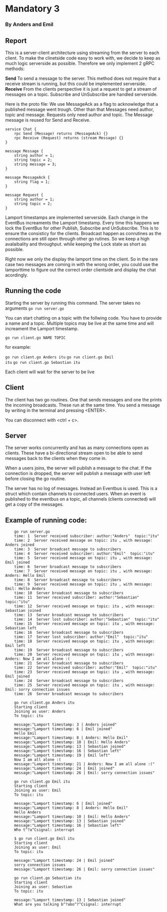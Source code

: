 # Mandatory 3
### By Anders and Emil

## Report
This is a server-client architecture using streaming from the server to each client. 
To make the clinetside code easy to work with, we decide to keep as much logic serverside as possible. Therefore we only implement 2 gRPC methods:

**Send**
To send a message to the server. This method does not require that a receive stream is running, but this could be implemented serverside.
**Receive**
From the clients perspective it is just a request to get a stream of messages on a topic. Subscribe and UnSubscribe are handled serverside.

Here is the proto file:
We use MessageAck as a flag to acknowledge that a published message went trough. Other than that Messages need author, topic and message. Requests only need author and topic. The Message message is reused for Send and Receive.

```
service Chat {
    rpc Send (Message) returns (MessageAck) {}
    rpc Receive (Request) returns (stream Message) {}
}

message Message {
    string author = 1;
    string topic = 2;
    string message = 3;
}

message MessageAck {
    string flag = 1;
}

message Request {
    string author = 1;
    string topic = 2;
}
```
Lamport timestamps are implemented serverside. Each change in the EventBus increaments the Lamport timestamp. Every time this happens we lock the EventBus for other Publish, Subscribe and UnSubscribe. This is to ensure the consisticy for the clients. Broadcast happen as conrutines as the connections are still open through other go rutines. So we keep a high avalaibality and throughput. while keeping the Lock state as short as possible. 

Right now we only the display the lamport time on the client. So in the rare case two messages are coming in with the wrong order, you could use the lamporttime to figure out the correct order clientside and display the chat acordingly. 

## Running the code

Starting the server by running this command. The server takes no arguments
<code>go run server.go</code>

You can start chatting on a topic with the follwing code. You have to provide a name and a topic. Multiple topics may be live at the same time and will increament the Lamport timestamp. 

<code>go run client.go NAME TOPIC</code>

for example:

<code>go run client.go Anders itu</code>
<code>go run client.go Emil itu</code>
<code>go run client.go Sebastian itu</code>

Each client will wait for the server to be live

## Client
The client has two go routines. One that sends messages and one the prints the incoming broadcasts. These run at the same time. You send a message by writing in the terminal and pressing \<ENTER\>.

You can disconnect with \<ctrl + c\>.

## Server
The server works concurrently and has as many connections open as clients. These have a bi-directional stream open to be able to send messages back to the clients when they come in.

When a users joins, the server will publish a message to the chat. If the connection is dropped, the server will publish a message with user left before closing the go routine.

The server has no log of messages. Instead an Eventbus is used. This is a struct which contain channels to connected users. When an event is published to the eventbus on a topic, all channels (clients connected) will get a copy of the messages.

## Example of running code:

```
    go run server.go 
    time: 1  Server received subscriber: author:"Anders"  topic:"itu"
    time: 2  Server received message on topic: itu , with message: Anders joined
    time: 3  Server broadcast message to subscribers
    time: 4  Server received subscriber: author:"Emil"  topic:"itu"
    time: 5  Server received message on topic: itu , with message: Emil joined
    time: 6  Server broadcast message to subscribers
    time: 7  Server received message on topic: itu , with message: Anders: Hello Emil
    time: 8  Server broadcast message to subscribers
    time: 9  Server received message on topic: itu , with message: Emil: Hello Anders
    time: 10  Server broadcast message to subscribers
    time: 11  Server received subscriber: author:"Sebastian"  topic:"itu"
    time: 12  Server received message on topic: itu , with message: Sebastian joined
    time: 13  Server broadcast message to subscribers
    time: 14  Server lost subscriber: author:"Sebastian"  topic:"itu"
    time: 15  Server received message on topic: itu , with message: Sebastian left
    time: 16  Server broadcast message to subscribers
    time: 17  Server lost subscriber: author:"Emil"  topic:"itu"
    time: 18  Server received message on topic: itu , with message: Emil left
    time: 19  Server broadcast message to subscribers
    time: 20  Server received message on topic: itu , with message: Anders: Now I am all alone :(
    time: 21  Server broadcast message to subscribers
    time: 22  Server received subscriber: author:"Emil"  topic:"itu"
    time: 23  Server received message on topic: itu , with message: Emil joined
    time: 24  Server broadcast message to subscribers
    time: 25  Server received message on topic: itu , with message: Emil: sorry connection issues
    time: 26  Server broadcast message to subscribers
```

```
    go run client.go Anders itu
    Starting client
    Joining as user: Anders
    To topic: itu

    message:"Lamport timestamp: 3 | Anders joined"          
    message:"Lamport timestamp: 6 | Emil joined"            
    Hello Emil                                              
    message:"Lamport timestamp: 8 | Anders: Hello Emil"     
    message:"Lamport timestamp: 10 | Emil: Hello Anders"    
    message:"Lamport timestamp: 13 | Sebastian joined"      
    message:"Lamport timestamp: 16 | Sebastian left"        
    message:"Lamport timestamp: 19 | Emil left"             
    Now I am all alone :(                                   
    message:"Lamport timestamp: 21 | Anders: Now I am all alone :("
    message:"Lamport timestamp: 24 | Emil joined"           
    message:"Lamport timestamp: 26 | Emil: sorry connection issues"
```

```
    go run client.go Emil itu
    Starting client
    Joining as user: Emil
    To topic: itu

    message:"Lamport timestamp: 6 | Emil joined"            
    message:"Lamport timestamp: 8 | Anders: Hello Emil"     
    Hello Anders                                            
    message:"Lamport timestamp: 10 | Emil: Hello Anders"    
    message:"Lamport timestamp: 13 | Sebastian joined"      
    message:"Lamport timestamp: 16 | Sebastian left"        
    Who t^?a^Csignal: interrupt 

    $ go run client.go Emil itu
    Starting client
    Joining as user: Emil
    To topic: itu

    message:"Lamport timestamp: 24 | Emil joined"           
    sorry connection issues                                 
    message:"Lamport timestamp: 26 | Emil: sorry connection issues"
```
```
    go run client.go Sebastian itu
    Starting client
    Joining as user: Sebastian
    To topic: itu

    message:"Lamport timestamp: 13 | Sebastian joined"      
    What are you talking b^?abo^?^Csignal: interrupt
```
